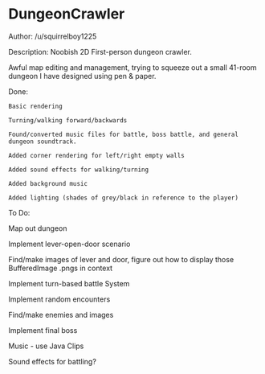 DungeonCrawler
==============
Author: /u/squirrelboy1225

Description: Noobish 2D First-person dungeon crawler.

Awful map editing and management, trying to squeeze out a small 41-room dungeon I have designed using pen & paper.

Done:

    Basic rendering

    Turning/walking forward/backwards

    Found/converted music files for battle, boss battle, and general dungeon soundtrack.

    Added corner rendering for left/right empty walls
    
    Added sound effects for walking/turning
    
    Added background music
    
    Added lighting (shades of grey/black in reference to the player)


To Do:

Map out dungeon

Implement lever-open-door scenario

Find/make images of lever and door, figure out how to display those BufferedImage .pngs in context
    
Implement turn-based battle System

Implement random encounters
    
Find/make enemies and images
    
Implement final boss
    
Music - use Java Clips

Sound effects for battling?
